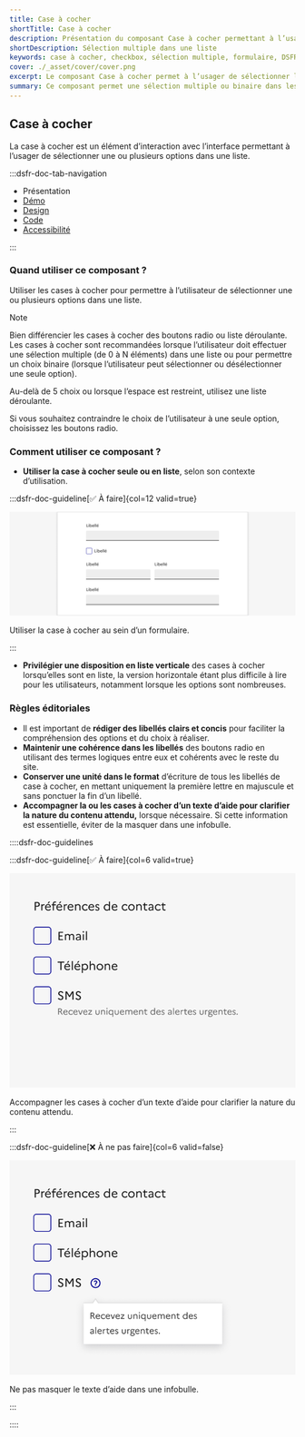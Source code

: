 ```yaml
---
title: Case à cocher
shortTitle: Case à cocher
description: Présentation du composant Case à cocher permettant à l’usager de sélectionner une ou plusieurs options dans une liste de manière indépendante.
shortDescription: Sélection multiple dans une liste
keywords: case à cocher, checkbox, sélection multiple, formulaire, DSFR, design système, accessibilité, interface
cover: ./_asset/cover/cover.png
excerpt: Le composant Case à cocher permet à l’usager de sélectionner librement une ou plusieurs options dans un ensemble de choix. Il est utilisé seul ou en groupe, avec ou sans texte d’aide.
summary: Ce composant permet une sélection multiple ou binaire dans les interfaces, particulièrement dans les formulaires. Il peut être utilisé seul pour un choix isolé, ou en liste pour plusieurs options. Des variantes avec texte d’aide sont proposées pour améliorer la compréhension. Il respecte les contraintes d’ergonomie, d’accessibilité et de cohérence éditoriale, sans personnalisation graphique.
---
```


## Case à cocher

La case à cocher est un élément d’interaction avec l’interface permettant à l’usager de sélectionner une ou plusieurs options dans une liste.

:::dsfr-doc-tab-navigation

- Présentation
- [Démo](./demo/index.md)
- [Design](./design/index.md)
- [Code](./code/index.md)
- [Accessibilité](./accessibility/index.md)

:::

### Quand utiliser ce composant ?

Utiliser les cases à cocher pour permettre à l’utilisateur de sélectionner une ou plusieurs options dans une liste.

> [!NOTE]
> Bien différencier les cases à cocher des boutons radio ou liste déroulante. Les cases à cocher sont recommandées lorsque l’utilisateur doit effectuer une sélection multiple (de 0 à N éléments) dans une liste ou pour permettre un choix binaire (lorsque l’utilisateur peut sélectionner ou désélectionner une seule option).

Au-delà de 5 choix ou lorsque l’espace est restreint, utilisez une liste déroulante.

Si vous souhaitez contraindre le choix de l’utilisateur à une seule option, choisissez les boutons radio.

### Comment utiliser ce composant ?

- **Utiliser la case à cocher seule ou en liste**, selon son contexte d’utilisation.

:::dsfr-doc-guideline[✅ À faire]{col=12 valid=true}

![À faire](./_asset/use/do-1.png)

Utiliser la case à cocher au sein d’un formulaire.

:::

- **Privilégier une disposition en liste verticale** des cases à cocher lorsqu’elles sont en liste, la version horizontale étant plus difficile à lire pour les utilisateurs, notamment lorsque les options sont nombreuses.

### Règles éditoriales

- Il est important de **rédiger des libellés clairs et concis** pour faciliter la compréhension des options et du choix à réaliser.
- **Maintenir une cohérence dans les libellés** des boutons radio en utilisant des termes logiques entre eux et cohérents avec le reste du site.
- **Conserver une unité dans le format** d’écriture de tous les libellés de case à cocher, en mettant uniquement la première lettre en majuscule et sans ponctuer la fin d’un libellé.
- **Accompagner la ou les cases à cocher d’un texte d’aide pour clarifier la nature du contenu attendu,** lorsque nécessaire. Si cette information est essentielle, éviter de la masquer dans une infobulle.

::::dsfr-doc-guidelines

:::dsfr-doc-guideline[✅ À faire]{col=6 valid=true}

![À faire](./_asset/edit/do-1.png)

Accompagner les cases à cocher d’un texte d’aide pour clarifier la nature du contenu attendu.

:::

:::dsfr-doc-guideline[❌ À ne pas faire]{col=6 valid=false}

![À ne pas faire](./_asset/edit/dont-1.png)

Ne pas masquer le texte d’aide dans une infobulle.

:::

::::
